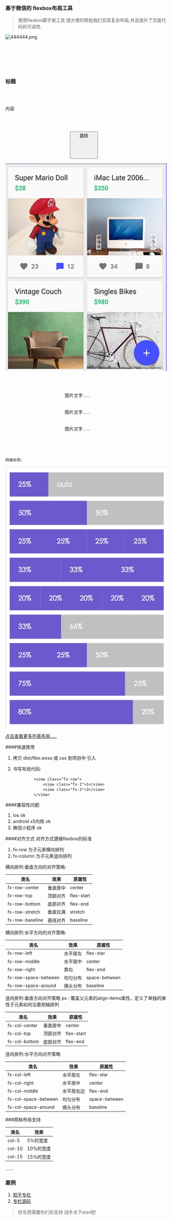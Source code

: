 ### 基于微信的 flexbox布局工具

> 使用flexbox脚手架工具 很方便的帮助我们实现复杂布局,并且提升了页面代码的可读性.

  

![444444.png](http://upload-images.jianshu.io/upload_images/326507-9524cff38dfdea95.png?imageMogr2/auto-orient/strip%7CimageView2/2/w/1240)
 <pre>

       <view class="fx-row fx-row-center">
                   <image src="" />
                   <view class="fx-auto">
                       <h3>标题</h3>
                       <p>内容</p>
                   </view>
                   <view>
                        <button>跳转</buton>
                   </view>
        </view>

 </pre>
 
 
  ![222.png](./imgs/双列换行.jpg)
   <pre>
   
       <view class="fx-row fx-wrap">
                  <view class="gird-50">
                      图片文字...
                  </view>
                  <view class="gird-50">
                      图片文字...
                  </view>
                  <view class="gird-50">
                      图片文字...
                  </view>
              </view>
              
   </pre>
   
    网格布局:
   ![gird.png](./imgs/栅格.png)  
   

[点击查看更多列表布局.....](./常用列表布局.md)



####快速使用

1. 拷贝 dist/flex.wxss 或 css 到项目中 引入
2. 书写布局代码:

                <view class="fx-row">
                    <view class="fx-1">1</view>
                    <view class="fx-3">3</view>
                </view>


####兼容性问题:
  1. ios  ok
  2. android x5内核  ok
  3. 微信小程序 ok


####对齐方式
对齐方式遵循flexbox的标准

1. fx-row 为子元素横向排列
2. fx-column 为子元素竖向排列

横向排列:垂直方向的对齐策略:

类名 | 效果 | 原属性
------------ | ------------- | -------------
fx-row-center | 垂直居中 |  center
fx-row-top |   顶部对齐 | flex-start
fx-row-bottom | 底部对齐 | flex-end
fx-row-stretch | 垂直拉满 | stretch
fx-row-baseline | 基线对齐 | baseline

横向排列:水平方向的对齐策略:

类名 | 效果 | 原属性
------------ | ------------- | -------------         
fx-row-left | 水平居左 |  flex-star
fx-row-middle |   水平居中 | center
fx-row-right | 靠右 | flex-end
fx-row-space-between | 均匀分布 | space-between
fx-row-space-around | 俩头分布 | baseline


竖向排列:垂直方向对齐策略
ps : 覆盖父元素的align-items属性，定义了单独的弹性子元素如何沿着侧轴排列

类名 | 效果 | 原属性
------------ | ------------- | -------------         
fx-col-center | 垂直居中 |  center
fx-col-top |   顶部对齐 | flex-start
fx-col-bottom | 底部对齐 | flex-end


竖向排列:水平方向对齐策略

类名 | 效果 | 原属性
------------ | ------------- | -------------         
fx-col-left | 水平居左 |  flex-star
fx-col-right |   水平居中 | center
fx-col-middle | 水平居右边 | flex-end
fx-col-space-between | 均匀分布 | space-between   
fx-col-space-around | 俩头分布 | baseline         



###网格布局支持

类名 | 效果                     
------------ | -------------            
col-5 | 5%的宽度 
col-10 | 10%的宽度 
col-15 | 15%的宽度
......

       

### 案例

1. [知乎专栏](http://weibo.com/tv/v/EgOc9bhYo?fid=1034:38c0a43bb7b8bea9a6b85387069b0411)
2. [专栏源码](https://github.com/sherlock221/zhihuZhuanlan)



> 好东西需要你们的支持 动手点下star吧!